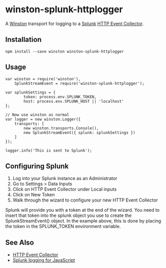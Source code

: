 # winston-splunk-httplogger

A [Winston] transport for logging to a [Splunk] [HTTP Event Collector].

## Installation

    npm install --save winston winston-splunk-httplogger

## Usage

    var winston = require('winston'),
        SplunkStreamEvent = require('winston-splunk-httplogger');

    var splunkSettings = {
            token: process.env.SPLUNK_TOKEN,
            host: process.env.SPLUNK_HOST || 'localhost'
    };

    // Now use winston as normal
    var logger = new winston.Logger({
        transports: [
            new winston.transports.Console(),
            new SplunkStreamEvent({ splunk: splunkSettings })
        ]
    });

    logger.info('This is sent to Splunk');

## Configuring Splunk

  1. Log into your Splunk instance as an Administrator
  2. Go to Settings &gt; Data Inputs
  3. Click on HTTP Event Collector under Local inputs
  4. Click on New Token
  5. Walk through the wizard to configure your new HTTP Event Collector

Splunk will provide you with a token at the end of the wizard.  You need to insert that
token into the splunk object you use to create the SplunkStreamEvent() object.  In the
example above, this is done by placing the token in the SPLUNK_TOKEN environment variable.

## See Also

  * [HTTP Event Collector]
  * [Splunk logging for JavaScript]

[Winston]: https://github.com/winstonjs/winston
[Splunk]: http://www.splunk.com
[HTTP Event Collector]: http://dev.splunk.com/view/event-collector/SP-CAAAE6M
[Splunk logging for JavaScript]: https://github.com/splunk/splunk-javascript-logging

